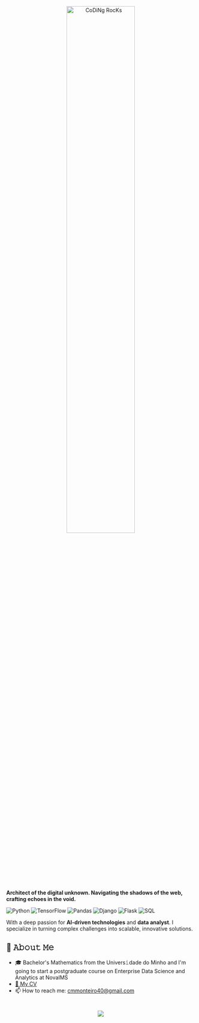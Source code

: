 <div align="center" width="50">
  <img src="https://github.com/SP-XD/SP-XD/blob/main/images/dev-working_rounded.gif?raw=true" href="https://github.com/sp-xd" alt="CoDiNg RocKs"  width="60%"/><br>
</div>

**Architect of the digital unknown. Navigating the shadows of the web, crafting echoes in the void.**

![Python](https://img.shields.io/badge/Code-Python-informational?style=flat&logo=python&color=3776AB)
![TensorFlow](https://img.shields.io/badge/Framework-TensorFlow-informational?style=flat&logo=tensorflow&color=777BB4)
![Pandas](https://img.shields.io/badge/Framework-Pandas-informational?style=flat&logo=Pandas&color=FF2D20)
![Django](https://img.shields.io/badge/Framework-Django-informational?style=flat&logo=Django&color=232F3E)
![Flask](https://img.shields.io/badge/Framework-Flask-informational?style=flat&logo=Flask&color=FCC624)
![SQL](https://img.shields.io/badge/Code-SQL-informational?style=flat&logo=SQL&color=000000)

With a deep passion for **AI-driven technologies** and **data analyst**. I specialize in turning complex challenges into scalable, innovative solutions.

## :book: 𝙰𝚋𝚘𝚞𝚝 𝙼𝚎
- 🎓 Bachelor's Mathematics from the Univers𝚒dade do Minho and I'm going to start a postgraduate course on Enterprise Data Science and Analytics at NovaIMS
- [📄 My CV](https://github.com/CarlosBIOS/CarlosBIOS/blob/main/Carlos_Monteiro_EN.pdf)
- 📫 How to reach me: cmmonteiro40@gmail.com

<h1 align="center">
<img src="https://readme-typing-svg.herokuapp.com/?font=Righteous&size=35&center=true&vCenter=true&width=500&height=70&duration=4000&lines=Thank+you+for+your+attention!;" />
</h1>
